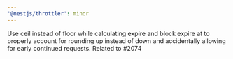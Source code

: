 ```yaml
---
'@nestjs/throttler': minor
---
```


Use ceil instead of floor while calculating expire and block expire at to properly account for rounding up instead of down and accidentally allowing for early continued requests. Related to #2074
